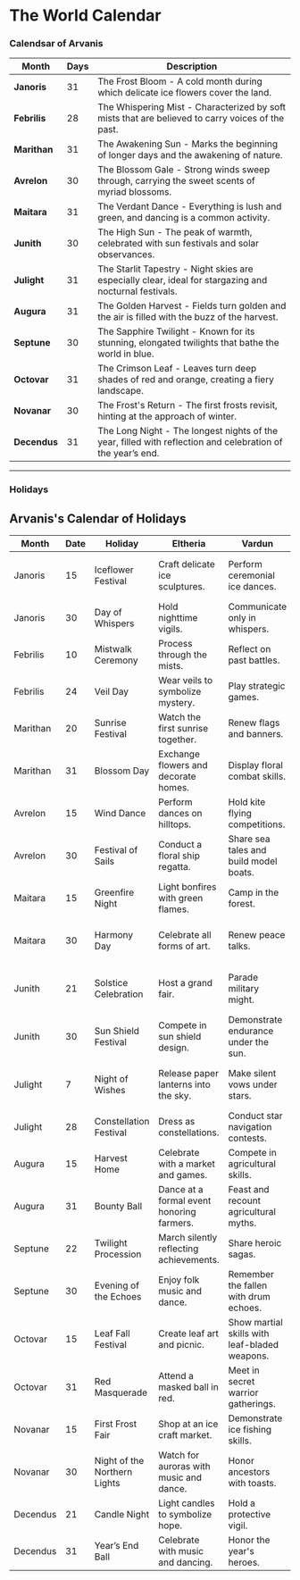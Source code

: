# The World Calendar

### Calendsar of Arvanis

| Month     | Days | Description                              |
|-----------|------|------------------------------------------|
| **Janoris**   | 31   | The Frost Bloom - A cold month during which delicate ice flowers cover the land. |
| **Febrilis**  | 28   | The Whispering Mist - Characterized by soft mists that are believed to carry voices of the past. |
| **Marithan**  | 31   | The Awakening Sun - Marks the beginning of longer days and the awakening of nature. |
| **Avrelon**   | 30   | The Blossom Gale - Strong winds sweep through, carrying the sweet scents of myriad blossoms. |
| **Maitara**   | 31   | The Verdant Dance - Everything is lush and green, and dancing is a common activity. |
| **Junith**    | 30   | The High Sun - The peak of warmth, celebrated with sun festivals and solar observances. |
| **Julight**   | 31   | The Starlit Tapestry - Night skies are especially clear, ideal for stargazing and nocturnal festivals. |
| **Augura**    | 31   | The Golden Harvest - Fields turn golden and the air is filled with the buzz of the harvest. |
| **Septune**   | 30   | The Sapphire Twilight - Known for its stunning, elongated twilights that bathe the world in blue. |
| **Octovar**   | 31   | The Crimson Leaf - Leaves turn deep shades of red and orange, creating a fiery landscape. |
| **Novanar**   | 30   | The Frost's Return - The first frosts revisit, hinting at the approach of winter. |
| **Decendus**  | 31   | The Long Night - The longest nights of the year, filled with reflection and celebration of the year’s end. |

---

### Holidays

## Arvanis's Calendar of Holidays

| Month    | Date | Holiday              | Eltheria                                    | Vardun                                       | Ombra                                        | Tirial                                      |
|----------|------|----------------------|---------------------------------------------|----------------------------------------------|----------------------------------------------|--------------------------------------------|
| Janoris  | 15   | Iceflower Festival   | Craft delicate ice sculptures.              | Perform ceremonial ice dances.               | Brew special iceflower wines.                | Create iceflower crowns for children.      |
| Janoris  | 30   | Day of Whispers      | Hold nighttime vigils.                      | Communicate only in whispers.                | Exchange secret gifts.                      | Share ancient tales and prophecies.        |
| Febrilis | 10   | Mistwalk Ceremony    | Process through the mists.                  | Reflect on past battles.                     | Draw inspiration for art.                   | Recount ancestral stories.                 |
| Febrilis | 24   | Veil Day             | Wear veils to symbolize mystery.            | Play strategic games.                        | Unveil new magical practices.               | Perform theatrical shows.                  |
| Marithan | 20   | Sunrise Festival     | Watch the first sunrise together.           | Renew flags and banners.                     | Perform magical sun rituals.                | Play sun-themed music.                     |
| Marithan | 31   | Blossom Day          | Exchange flowers and decorate homes.        | Display floral combat skills.                | Craft new potions.                          | Make pledges under flowering trees.        |
| Avrelon  | 15   | Wind Dance           | Perform dances on hilltops.                 | Hold kite flying competitions.               | Recite wind-themed poems.                   | Craft and hang wind chimes.                |
| Avrelon  | 30   | Festival of Sails    | Conduct a floral ship regatta.              | Share sea tales and build model boats.       | Bless new ships.                            | Send floral wreaths down the river.        |
| Maitara  | 15   | Greenfire Night      | Light bonfires with green flames.           | Camp in the forest.                          | Showcase magical duels.                     | Tell stories around green fires.           |
| Maitara  | 30   | Harmony Day          | Celebrate all forms of art.                 | Renew peace talks.                           | Sing in natural amphitheaters.              | Initiate community improvement projects.   |
| Junith   | 21   | Solstice Celebration | Host a grand fair.                          | Parade military might.                       | Enhance magical artifacts with solar energy.| Cook communal meals using solar cookers.   |
| Junith   | 30   | Sun Shield Festival  | Compete in sun shield design.               | Demonstrate endurance under the sun.         | Reflect on personal defenses.               | Build sun shelters for the vulnerable.     |
| Julight  | 7    | Night of Wishes      | Release paper lanterns into the sky.        | Make silent vows under stars.                | Attempt magical creation of constellations.| Set floating candles on lakes.             |
| Julight  | 28   | Constellation Festival| Dress as constellations.                    | Conduct star navigation contests.            | Provide celestial readings.                 | Present star-inspired plays.               |
| Augura   | 15   | Harvest Home         | Celebrate with a market and games.          | Compete in agricultural skills.              | Feast on experimental dishes.               | Plant trees and give thanks to the earth.  |
| Augura   | 31   | Bounty Ball          | Dance at a formal event honoring farmers.   | Feast and recount agricultural myths.        | Display botanical innovations.              | Craft and auction harvest-themed items.    |
| Septune  | 22   | Twilight Procession  | March silently reflecting achievements.     | Share heroic sagas.                          | Perform day-night illusions.                | Parade with family lanterns.               |
| Septune  | 30   | Evening of the Echoes| Enjoy folk music and dance.                 | Remember the fallen with drum echoes.        | Read ancient universal creation texts.      | Reenact historical events.                 |
| Octovar  | 15   | Leaf Fall Festival   | Create leaf art and picnic.                 | Show martial skills with leaf-bladed weapons.| Meditate among the foliage.                 | Share transformational stories and songs.  |
| Octovar  | 31   | Red Masquerade       | Attend a masked ball in red.                | Meet in secret warrior gatherings.           | Compete in magical costume contests.        | Explore different life facets through plays.|
| Novanar  | 15   | First Frost Fair     | Shop at an ice craft market.                | Demonstrate ice fishing skills.              | Show off ice magic.                         | Prepare and distribute winter supplies.    |
| Novanar  | 30   | Night of the Northern Lights| Watch for auroras with music and dance. | Honor ancestors with toasts.                 | Create magical aurora-like effects.         | Craft artistic aurora representations.     |
| Decendus | 21   | Candle Night         | Light candles to symbolize hope.            | Hold a protective vigil.                     | Discuss deep magical theories.              | Exchange stories and gifts by candlelight. |
| Decendus | 31   | Year’s End Ball      | Celebrate with music and dancing.           | Honor the year's heroes.                     | Celebrate unity between communities.        | Declare resolutions for the new year.      |
